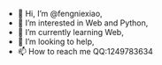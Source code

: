 - 👋 Hi, I’m @fengniexiao,
- 👀 I’m interested in Web and Python,
- 🌱 I’m currently learning Web,
- 💞️ I’m looking to help,
- 📫 How to reach me QQ:1249783634

<!---
fengniexiao/fengniexiao is a ✨ special ✨ repository because its `README.md` (this file) appears on your GitHub profile.
You can click the Preview link to take a look at your changes.
--->
